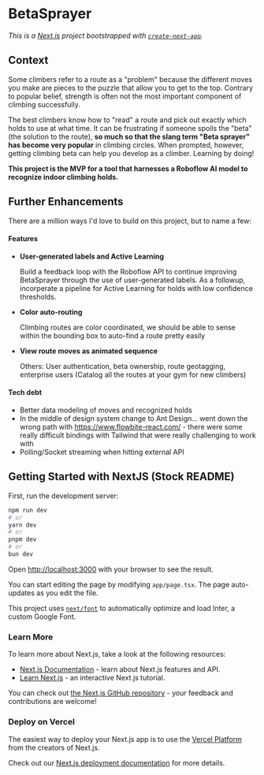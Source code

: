 # BetaSprayer

_This is a [Next.js](https://nextjs.org/) project bootstrapped with [`create-next-app`](https://github.com/vercel/next.js/tree/canary/packages/create-next-app)._

## Context

Some climbers refer to a route as a "problem" because the different moves you make are pieces to the puzzle that allow you to get to the top. Contrary to popular belief, strength is often not the most important component of climbing successfully.

The best climbers know how to "read" a route and pick out exactly which holds to use at what time. It can be frustrating if someone spoils the "beta" (the solution to the route), **so much so that the slang term "Beta sprayer" has become very popular** in climbing circles. When prompted, however, getting climbing beta can help you develop as a climber. Learning by doing!

**This project is the MVP for a tool that harnesses a Roboflow AI model to recognize indoor climbing holds.**

## Further Enhancements

There are a million ways I'd love to build on this project, but to name a few:

#### Features

- **User-generated labels and Active Learning**

  Build a feedback loop with the Roboflow API to continue improving BetaSprayer through the use of user-generated labels. As a followup, incorperate a pipeline for Active Learning for holds with low confidence thresholds.

- **Color auto-routing**

  Climbing routes are color coordinated, we should be able to sense within the bounding box to auto-find a route pretty easily

- **View route moves as animated sequence**

  Others: User authentication, beta ownership, route geotagging, enterprise users (Catalog all the routes at your gym for new climbers)

#### Tech debt

- Better data modeling of moves and recognized holds
- In the middle of design system change to Ant Design... went down the wrong path with https://www.flowbite-react.com/ - there were some really difficult bindings with Tailwind that were really challenging to work with
- Polling/Socket streaming when hitting external API

## Getting Started with NextJS (Stock README)

First, run the development server:

```bash
npm run dev
# or
yarn dev
# or
pnpm dev
# or
bun dev
```

Open [http://localhost:3000](http://localhost:3000) with your browser to see the result.

You can start editing the page by modifying `app/page.tsx`. The page auto-updates as you edit the file.

This project uses [`next/font`](https://nextjs.org/docs/basic-features/font-optimization) to automatically optimize and load Inter, a custom Google Font.

### Learn More

To learn more about Next.js, take a look at the following resources:

- [Next.js Documentation](https://nextjs.org/docs) - learn about Next.js features and API.
- [Learn Next.js](https://nextjs.org/learn) - an interactive Next.js tutorial.

You can check out [the Next.js GitHub repository](https://github.com/vercel/next.js/) - your feedback and contributions are welcome!

### Deploy on Vercel

The easiest way to deploy your Next.js app is to use the [Vercel Platform](https://vercel.com/new?utm_medium=default-template&filter=next.js&utm_source=create-next-app&utm_campaign=create-next-app-readme) from the creators of Next.js.

Check out our [Next.js deployment documentation](https://nextjs.org/docs/deployment) for more details.
